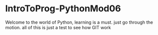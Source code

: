 # IntroToProg-PythonMod06
Welcome to the world of Python, learning is a must. just go through the motion. all of this is just a test to see how GIT work
